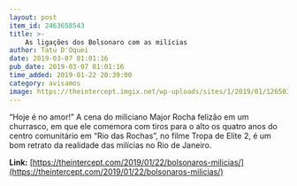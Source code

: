 ```yaml
---
layout: post
item_id: 2463658543
title: >-
    As ligações dos Bolsonaro com as milícias
author: Tatu D'Oquei
date: 2019-03-07 01:01:16
pub_date: 2019-03-07 01:01:16
time_added: 2019-01-22 20:39:00
category: avisamos
image: https://theintercept.imgix.net/wp-uploads/sites/1/2019/01/12650328-high-1548191967.jpeg?auto=compress%2Cformat&q=90&fit=crop&w=1200&h=800
---
```


“Hoje é no amor!” A cena do miliciano Major Rocha felizão em um churrasco, em que ele comemora com tiros para o alto os quatro anos do centro comunitário em “Rio das Rochas”, no filme Tropa de Elite 2, é um bom retrato da realidade das milícias no Rio de Janeiro.

**Link:** [https://theintercept.com/2019/01/22/bolsonaros-milicias/](https://theintercept.com/2019/01/22/bolsonaros-milicias/)

